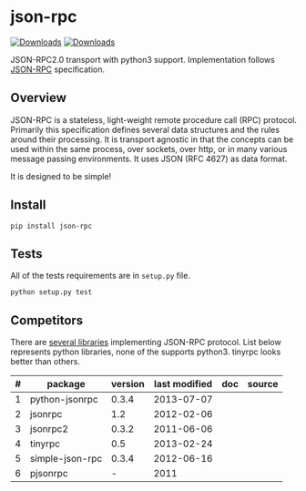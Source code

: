json-rpc
========

[![Downloads](https://pypip.in/v/json-rpc/badge.png)](https://crate.io/packages/json-rpc)
[![Downloads](https://pypip.in/d/json-rpc/badge.png)](https://crate.io/packages/json-rpc)

JSON-RPC2.0 transport with python3 support. Implementation follows [JSON-RPC](http://www.jsonrpc.org/specification) specification.


Overview
--------

JSON-RPC is a stateless, light-weight remote procedure call (RPC) protocol. Primarily this specification defines several data structures and the rules around their processing. It is transport agnostic in that the concepts can be used within the same process, over sockets, over http, or in many various message passing environments. It uses JSON (RFC 4627) as data format.

It is designed to be simple!

Install
-------

    pip install json-rpc

Tests
-----

All of the tests requirements are in ``setup.py`` file.

    python setup.py test
    
Competitors
-----------
There are [several libraries](http://en.wikipedia.org/wiki/JSON-RPC#Implementations) implementing JSON-RPC protocol. List below represents python libraries, none of the supports python3. tinyrpc looks better than others.

| # |package         | version | last modified | doc | source |
|---|----------------|---------|---------------|-----|--------|
| 1 |python-jsonrpc  | 0.3.4   | 2013-07-07    |
| 2 |jsonrpc         | 1.2     | 2012-02-06    |
| 3 |jsonrpc2        | 0.3.2   | 2011-06-06    |
| 4 |tinyrpc         | 0.5     | 2013-02-24    |
| 5 |simple-json-rpc | 0.3.4   | 2012-06-16    |
| 6 |pjsonrpc        | -       | 2011          |
